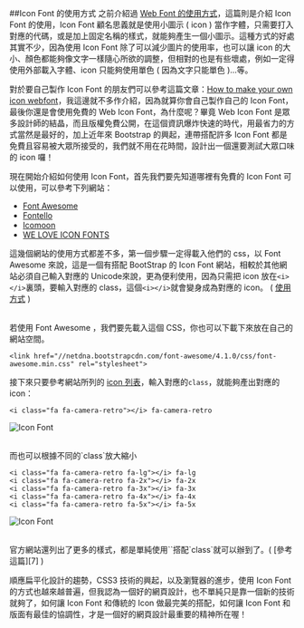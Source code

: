 ##Icon Font 的使用方式
之前介紹過 [Web Font 的使用方式][5]，這篇則是介紹 Icon Font 的使用，Icon Font 顧名思義就是使用小圖示 ( icon ) 當作字體，只需要打入對應的代碼，或是加上固定名稱的樣式，就能夠產生一個小圖示。這種方式的好處其實不少，因為使用 Icon Font 除了可以減少圖片的使用率，也可以讓 icon 的大小、顏色都能夠像文字一樣隨心所欲的調整，但相對的也是有些壞處，例如一定得使用外部載入字體、icon 只能夠使用單色 ( 因為文字只能單色 )...等。

對於要自己製作 Icon Font 的朋友們可以參考這篇文章：[How to make your own icon webfont](http://www.webdesignerdepot.com/2012/01/how-to-make-your-own-icon-webfont/)，我這邊就不多作介紹，因為就算你會自己製作自己的 Icon Font，最後你還是會使用免費的 Web Icon Font，為什麼呢？畢竟 Web Icon Font 是眾多設計師的結晶，而且版權免費公開，在這個資訊爆炸快速的時代，用最省力的方式當然是最好的，加上近年來 Bootstrap 的興起，連帶搭配許多 Icon Font 都是免費且容易被大眾所接受的，我們就不用在花時間，設計出一個還要測試大眾口味的 icon 囉！

現在開始介紹如何使用 Icon Font，首先我們要先知道哪裡有免費的 Icon Font 可以使用，可以參考下列網站：

- [Font Awesome][1]
- [Fontello][2]
- [Icomoon][3]
- [WE LOVE ICON FONTS][4]

這幾個網站的使用方式都差不多，第一個步驟一定得載入他們的 css，以 Font Awesome 來說，這是一個有搭配 BootStrap 的 Icon Font 網站，相較於其他網站必須自己輸入對應的 Unicode來說，更為便利使用，因為只需把 icon 放在`<i></i>`裏頭，要輸入對應的 class，這個`<i></i>`就會變身成為對應的 icon。 ( [使用方式](http://fortawesome.github.io/Font-Awesome/get-started/) )

<br/>
若使用 Font Awesome ，我們要先載入這個 CSS，你也可以下載下來放在自己的網站空間。

	<link href="//netdna.bootstrapcdn.com/font-awesome/4.1.0/css/font-awesome.min.css" rel="stylesheet">

接下來只要參考網站所列的 [icon 列表][6]，輸入對應的`class`，就能夠產出對應的 icon：

	<i class="fa fa-camera-retro"></i> fa-camera-retro

 ![Icon Font](https://lh4.googleusercontent.com/-1TeMXDxT9XA/U5LNRUTYyrI/AAAAAAAA4AA/9RxvnP54Dpc/s000/20140607_1_02.png)

<br/>
而也可以根據不同的`class`放大縮小

	<i class="fa fa-camera-retro fa-lg"></i> fa-lg
	<i class="fa fa-camera-retro fa-2x"></i> fa-2x
	<i class="fa fa-camera-retro fa-3x"></i> fa-3x
	<i class="fa fa-camera-retro fa-4x"></i> fa-4x
	<i class="fa fa-camera-retro fa-5x"></i> fa-5x

![Icon Font](https://lh3.googleusercontent.com/-pQ1UkbwNeb8/U5LNRZQPCBI/AAAAAAAA4AE/dHqP8CFT8mc/s000/20140607_1_03.png)

<br/>
官方網站還列出了更多的樣式，都是單純使用`<i></i>`搭配`class`就可以辦到了。( [參考這篇][7] )

順應扁平化設計的趨勢，CSS3 技術的興起，以及瀏覽器的進步，使用 Icon Font 的方式也越來越普遍，但我認為一個好的網頁設計，也不單純只是靠一個新的技術就夠了，如何讓 Icon Font 和傳統的 Icon 做最完美的搭配，如何讓 Icon Font 和版面有最佳的協調性，才是一個好的網頁設計最重要的精神所在喔！


[1]:http://fortawesome.github.io/Font-Awesome/
[2]:http://fontello.com/
[3]:http://icomoon.io/
[4]:http://weloveiconfonts.com/
[5]:http://www.oxxostudio.tw/articles/201406/css-web-font.html
[6]:http://fortawesome.github.io/Font-Awesome/icons/
[7]:http://fortawesome.github.io/Font-Awesome/examples/